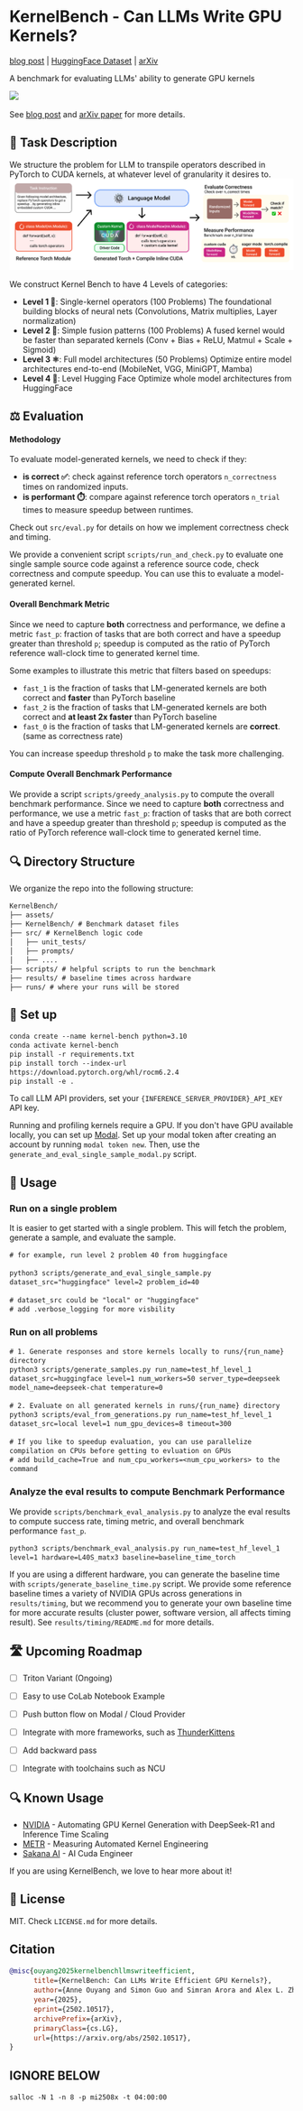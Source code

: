 # KernelBench - Can LLMs Write GPU Kernels?
[blog post](https://scalingintelligence.stanford.edu/blogs/kernelbench/) | [HuggingFace Dataset](https://huggingface.co/datasets/ScalingIntelligence/KernelBench) | [arXiv](https://arxiv.org/html/2502.10517v1)

A benchmark for evaluating LLMs' ability to generate GPU kernels

<img src="./assets/figures/KernelBenchMascot.png" width="200">

See [blog post](https://scalingintelligence.stanford.edu/blogs/kernelbench/) and [arXiv paper](https://arxiv.org/html/2502.10517v1) for more details.

## 👋 Task Description
We structure the problem for LLM to transpile operators described in PyTorch to CUDA kernels, at whatever level of granularity it desires to.
![KernelBenchMascot](./assets/figures/KernelBenchWorkFlow.png)

We construct Kernel Bench to have 4 Levels of categories:
- **Level 1 🧱**:  Single-kernel operators (100 Problems)
    The foundational building blocks of neural nets (Convolutions, Matrix multiplies, Layer normalization)
- **Level 2 🔗**:  Simple fusion patterns (100 Problems)
    A fused kernel would be faster than separated kernels (Conv + Bias + ReLU, Matmul + Scale + Sigmoid)
- **Level 3 ⚛️**:  Full model architectures (50 Problems)
    Optimize entire model architectures end-to-end (MobileNet, VGG, MiniGPT, Mamba) 
- **Level 4 🤗**:  Level Hugging Face 
    Optimize whole model architectures from HuggingFace

## ⚖️ Evaluation
#### Methodology
To evaluate model-generated kernels, we need to check if they:
- **is correct ✅**: check against reference torch operators `n_correctness` times on randomized inputs.
- **is performant ⏱️**: compare against reference torch operators `n_trial` times to measure speedup between runtimes.

Check out `src/eval.py` for details on how we implement correctness check and timing. 

We provide a convenient script `scripts/run_and_check.py` to evaluate one single sample source code against a reference source code, check correctness and compute speedup. You can use this to evaluate a model-generated kernel. 

#### Overall Benchmark Metric

Since we need to capture **both** correctness and performance, we define a metric `fast_p`: fraction of tasks that are both correct and have a speedup greater than threshold `p`; speedup is computed as the ratio of PyTorch reference wall-clock time to generated kernel time.

Some examples to illustrate this metric that filters based on speedups:
* `fast_1` is the fraction of tasks that LM-generated kernels are both correct and **faster** than PyTorch baseline
* `fast_2` is the fraction of tasks that LM-generated kernels are both correct and **at least 2x faster** than PyTorch baseline
* `fast_0` is the fraction of tasks that LM-generated kernels are **correct**. (same as correctness rate)

You can increase speedup threshold `p` to make the task more challenging.

#### Compute Overall Benchmark Performance

We provide a script `scripts/greedy_analysis.py` to compute the overall benchmark performance. 
Since we need to capture **both** correctness and performance, we use a metric `fast_p`: fraction of tasks that are both correct and have a speedup greater than threshold `p`; speedup is computed as the ratio of PyTorch reference wall-clock time to generated kernel time.

<!-- TODO: update to provide fast_p measurement script -->

## 🔍 Directory Structure
We organize the repo into the following structure:
```
KernelBench/
├── assets/
├── KernelBench/ # Benchmark dataset files
├── src/ # KernelBench logic code
│   ├── unit_tests/  
│   ├── prompts/
│   ├── ....
├── scripts/ # helpful scripts to run the benchmark
├── results/ # baseline times across hardware 
├── runs/ # where your runs will be stored
```

## 🔧 Set up
```
conda create --name kernel-bench python=3.10
conda activate kernel-bench
pip install -r requirements.txt
pip install torch --index-url https://download.pytorch.org/whl/rocm6.2.4
pip install -e . 
```

To call LLM API providers, set your `{INFERENCE_SERVER_PROVIDER}_API_KEY` API key.

Running and profiling kernels require a GPU. 
If you don't have GPU available locally, you can set up [Modal](https://modal.com/). Set up your modal token after creating an account by running `modal token new`. Then, use the `generate_and_eval_single_sample_modal.py` script.

## 🚀 Usage
### Run on a single problem 
It is easier to get started with a single problem. This will fetch the problem, generate a sample, and evaluate the sample.

```
# for example, run level 2 problem 40 from huggingface

python3 scripts/generate_and_eval_single_sample.py dataset_src="huggingface" level=2 problem_id=40

# dataset_src could be "local" or "huggingface"
# add .verbose_logging for more visbility
```

### Run on all problems 

```
# 1. Generate responses and store kernels locally to runs/{run_name} directory
python3 scripts/generate_samples.py run_name=test_hf_level_1 dataset_src=huggingface level=1 num_workers=50 server_type=deepseek model_name=deepseek-chat temperature=0

# 2. Evaluate on all generated kernels in runs/{run_name} directory
python3 scripts/eval_from_generations.py run_name=test_hf_level_1 dataset_src=local level=1 num_gpu_devices=8 timeout=300

# If you like to speedup evaluation, you can use parallelize compilation on CPUs before getting to evluation on GPUs
# add build_cache=True and num_cpu_workers=<num_cpu_workers> to the command
```
### Analyze the eval results to compute Benchmark Performance
We provide `scripts/benchmark_eval_analysis.py` to analyze the eval results to compute success rate, timing metric, and overall benchmark performance  `fast_p`. 

```
python3 scripts/benchmark_eval_analysis.py run_name=test_hf_level_1 level=1 hardware=L40S_matx3 baseline=baseline_time_torch
```
If you are using a different hardware, you can generate the baseline time with `scripts/generate_baseline_time.py` script.
We provide some reference baseline times a variety of NVIDIA GPUs across generations in `results/timing`, but we recommend you to generate your own baseline time for more accurate results (cluster power, software version, all affects timing result). See `results/timing/README.md` for more details.

## 🛣️ Upcoming Roadmap
- [ ] Triton Variant (Ongoing)
- [ ] Easy to use CoLab Notebook Example
- [ ] Push button flow on Modal / Cloud Provider 
- [ ] Integrate with more frameworks, such as [ThunderKittens](https://github.com/HazyResearch/ThunderKittens)
- [ ] Add backward pass
- [ ] Integrate with toolchains such as NCU


## 🔍 Known Usage
- [NVIDIA](https://developer.nvidia.com/blog/automating-gpu-kernel-generation-with-deepseek-r1-and-inference-time-scaling/) - Automating GPU Kernel Generation with DeepSeek-R1 and Inference Time Scaling
- [METR](https://metr.org/blog/2025-02-14-measuring-automated-kernel-engineering/) - Measuring Automated Kernel Engineering
- [Sakana AI](https://sakana.ai/ai-cuda-engineer/) - AI Cuda Engineer

If you are using KernelBench, we love to hear more about it!

## 🪪 License
MIT. Check `LICENSE.md` for more details.


## Citation
```bibtex
@misc{ouyang2025kernelbenchllmswriteefficient,
      title={KernelBench: Can LLMs Write Efficient GPU Kernels?}, 
      author={Anne Ouyang and Simon Guo and Simran Arora and Alex L. Zhang and William Hu and Christopher Ré and Azalia Mirhoseini},
      year={2025},
      eprint={2502.10517},
      archivePrefix={arXiv},
      primaryClass={cs.LG},
      url={https://arxiv.org/abs/2502.10517}, 
}
```

## IGNORE BELOW
```
salloc -N 1 -n 8 -p mi2508x -t 04:00:00
```